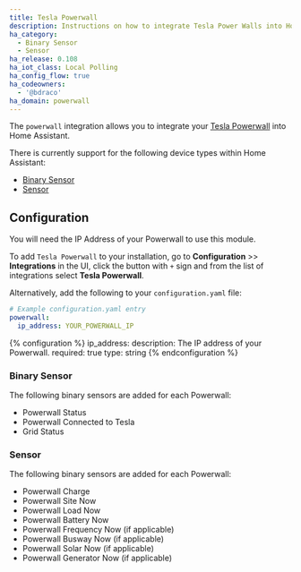 ```yaml
---
title: Tesla Powerwall
description: Instructions on how to integrate Tesla Power Walls into Home Assistant.
ha_category:
  - Binary Sensor
  - Sensor
ha_release: 0.108
ha_iot_class: Local Polling
ha_config_flow: true
ha_codeowners:
  - '@bdraco'
ha_domain: powerwall
---
```


The `powerwall` integration allows you to integrate your [Tesla Powerwall](https://www.tesla.com/powerwall) into Home Assistant.

There is currently support for the following device types within Home Assistant:

- [Binary Sensor](#binary-sensor)
- [Sensor](#sensor)

## Configuration

You will need the IP Address of your Powerwall to use this module.

To add `Tesla Powerwall` to your installation, go to **Configuration** >> **Integrations** in the UI, click the button with `+` sign and from the list of integrations select **Tesla Powerwall**.

Alternatively, add the following to your `configuration.yaml` file:

```yaml
# Example configuration.yaml entry
powerwall:
  ip_address: YOUR_POWERWALL_IP
```

{% configuration %}
ip_address:
  description: The IP address of your Powerwall.
  required: true
  type: string
{% endconfiguration %}

### Binary Sensor

The following binary sensors are added for each Powerwall:

- Powerwall Status
- Powerwall Connected to Tesla
- Grid Status

### Sensor

The following binary sensors are added for each Powerwall:

- Powerwall Charge
- Powerwall Site Now
- Powerwall Load Now
- Powerwall Battery Now
- Powerwall Frequency Now (if applicable)
- Powerwall Busway Now (if applicable)
- Powerwall Solar Now (if applicable)
- Powerwall Generator Now (if applicable)
